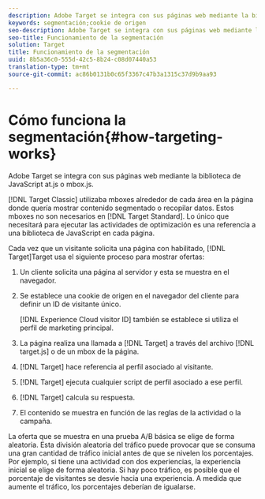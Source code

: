 ```yaml
---
description: Adobe Target se integra con sus páginas web mediante la biblioteca de JavaScript at.js o mbox.js.
keywords: segmentación;cookie de origen
seo-description: Adobe Target se integra con sus páginas web mediante la biblioteca de JavaScript at.js o mbox.js.
seo-title: Funcionamiento de la segmentación
solution: Target
title: Funcionamiento de la segmentación
uuid: 8b5a36c0-555d-42c5-8b24-c08d07440a53
translation-type: tm+mt
source-git-commit: ac86b0131b0c65f3367c47b3a1315c37d9b9aa93

---
```



# Cómo funciona la segmentación{#how-targeting-works}

Adobe Target se integra con sus páginas web mediante la biblioteca de JavaScript at.js o mbox.js.

[!DNL Target Classic] utilizaba mboxes alrededor de cada área en la página donde quería mostrar contenido segmentado o recopilar datos. Estos mboxes no son necesarios en [!DNL Target Standard]. Lo único que necesitará para ejecutar las actividades de optimización es una referencia a una biblioteca de JavaScript en cada página.

Cada vez que un visitante solicita una página con habilitado, [!DNL Target]Target usa el siguiente proceso para mostrar ofertas:

1. Un cliente solicita una página al servidor y esta se muestra en el navegador.
1. Se establece una cookie de origen en el navegador del cliente para definir un ID de visitante único.

   [!DNL Experience Cloud visitor ID] también se establece si utiliza el perfil de marketing principal.

1. La página realiza una llamada a [!DNL Target] a través del archivo [!DNL target.js] o de un mbox de la página.
1. [!DNL Target] hace referencia al perfil asociado al visitante.
1. [!DNL Target] ejecuta cualquier script de perfil asociado a ese perfil.
1. [!DNL Target] calcula su respuesta.
1. El contenido se muestra en función de las reglas de la actividad o la campaña.

La oferta que se muestra en una prueba A/B básica se elige de forma aleatoria. Esta división aleatoria del tráfico puede provocar que se consuma una gran cantidad de tráfico inicial antes de que se nivelen los porcentajes. Por ejemplo, si tiene una actividad con dos experiencias, la experiencia inicial se elige de forma aleatoria. Si hay poco tráfico, es posible que el porcentaje de visitantes se desvíe hacia una experiencia. A medida que aumente el tráfico, los porcentajes deberían de igualarse.
